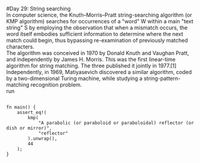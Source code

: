 #Day 29: String searching
<br>
In computer science, the Knuth–Morris–Pratt string-searching algorithm (or KMP algorithm) searches for occurrences of a "word" W within a main "text string" S by employing the observation that when a mismatch occurs, the word itself embodies sufficient information to determine where the next match could begin, thus bypassing re-examination of previously matched characters.
<br>
The algorithm was conceived in 1970 by Donald Knuth and Vaughan Pratt, and independently by James H. Morris. This was the first linear-time algorithm for string matching. The three published it jointly in 1977.[1] Independently, in 1969, Matiyasevich discovered a similar algorithm, coded by a two-dimensional Turing machine, while studying a string-pattern-matching recognition problem.
<br>
run

```

fn main() {
    assert_eq!(
        kmp(
            "A parabolic (or paraboloid or paraboloidal) reflector (or dish or mirror)",
            "reflector"
        ).unwrap(),
        44
    );
}
```